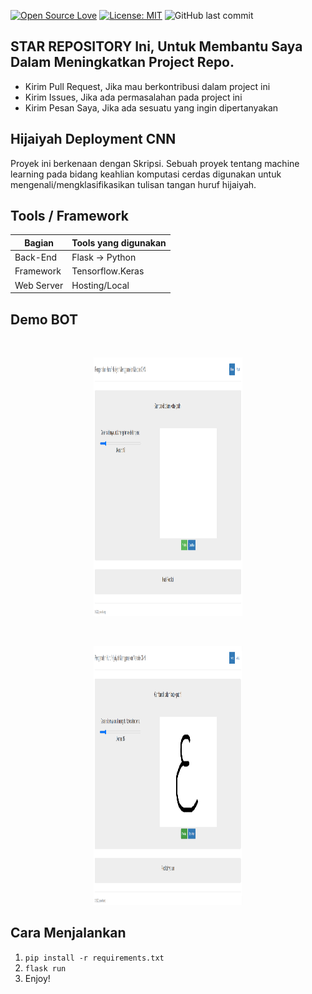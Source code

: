 [![Open Source Love](https://badges.frapsoft.com/os/v1/open-source.svg?style=flat)](https://github.com/ellerbrock/open-source-badges/)
[![License: MIT](https://img.shields.io/badge/License-MIT-green.svg)](https://opensource.org/licenses/MIT)
![GitHub last commit](https://img.shields.io/github/last-commit/sunuilhamp/Hijaiyah-Deployment-CNN)

## STAR REPOSITORY Ini, Untuk Membantu Saya Dalam Meningkatkan Project Repo.
- Kirim Pull Request, Jika mau berkontribusi dalam project ini
- Kirim Issues, Jika ada permasalahan pada project ini
- Kirim Pesan Saya, Jika ada sesuatu yang ingin dipertanyakan

## Hijaiyah Deployment CNN
Proyek ini berkenaan dengan Skripsi. Sebuah proyek tentang machine learning pada bidang keahlian komputasi cerdas digunakan untuk mengenali/mengklasifikasikan tulisan tangan huruf hijaiyah.

## Tools / Framework
| Bagian | Tools yang digunakan |
| --- | --- |
| Back-End | Flask -> Python |
| Framework | Tensorflow.Keras |
| Web Server | Hosting/Local |

## Demo BOT

<br>
<p align="center">
        <img src="/images/demo1.png" width="238" height="414">
</p>

<br>
<p align="center">
        <img src="/images/demo2.png" width="238" height="414">
</p>


## Cara Menjalankan
1. ```pip install -r requirements.txt```
2. ```flask run```
3. Enjoy!